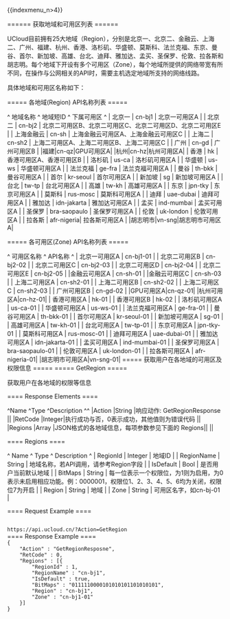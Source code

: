 {{indexmenu_n>4}}

====== 获取地域和可用区列表 ======

UCloud目前拥有25大地域（Region），分别是北京一、北京二、金融云、上海二、广州、福建、杭州、香港、洛杉矶、华盛顿、莫斯科、法兰克福、东京、曼谷、首尔、新加坡、高雄、台北、迪拜、雅加达、孟买、圣保罗、伦敦、拉各斯和胡志明。每个地域下开设有多个可用区（Zone），每个地域所提供的网络带宽有所不同，在操作与公网相关的API时，需要主机选定地域所支持的网络线路。

具体地域和可用区名称如下：

===== 各地域(Region) API名称列表 =====

^ 地域名称   ^ 地域短ID         ^ 下属可用区                            ^
| 北京一    | cn-bj1        | 北京一可用区A                          |
| 北京二    | cn-bj2        | 北京二可用区B、北京二可用区C、北京二可用区D、北京二可用区E  |
| 上海金融云  | cn-sh         | 上海金融云可用区A、上海金融云可用区C                       |
| 上海二    | cn-sh2        | 上海二可用区A、上海二可用区B、上海二可用区C          |
| 广州     | cn-gd         | 广州可用区B                           |
|福建|cn-qz|GPU可用区A|
|杭州|cn-hz|杭州可用区A|
| 香港     | hk            | 香港可用区A、香港可用区B                    |
| 洛杉矶    | us-ca         | 洛杉矶可用区A                          |
| 华盛顿    | us-ws         | 华盛顿可用区A                          |
| 法兰克福   | ge-fra        | 法兰克福可用区A                         |
| 曼谷     | th-bkk        | 曼谷可用区A                           |
| 首尔     | kr-seoul      | 首尔可用区A                           |
| 新加坡    | sg            | 新加坡可用区A                          |
| 台北     | tw-tp         | 台北可用区A                           |
| 高雄     | tw-kh         | 高雄可用区A                           |
| 东京     | jpn-tky       | 东京可用区A                           |
| 莫斯科    | rus-mosc      | 莫斯科可用区A                          |
| 迪拜     | uae-dubai     | 迪拜可用区A                           |
| 雅加达    | idn-jakarta   | 雅加达可用区A                          |
| 孟买     | ind-mumbai    | 孟买可用区A                           |
| 圣保罗    | bra-saopaulo  | 圣保罗可用区A                          |
| 伦敦     | uk-london     | 伦敦可用区A                           |
| 拉各斯 | afr-nigeria| 拉各斯可用区A |
|胡志明市|vn-sng|胡志明市可用区A|



===== 各可用区(Zone) API名称列表 =====

^ 可用区名称     ^ API名称            ^
| 北京一可用区A   | cn-bj1-01        |
| 北京二可用区B   | cn-bj2-02        |
| 北京二可用区C   | cn-bj2-03        |
| 北京二可用区D   | cn-bj2-04        |
| 北京二可用区E   | cn-bj2-05        |
|金融云可用区A   | cn-sh-01         |
|金融云可用区C  | cn-sh-03         |
| 上海二可用区A   | cn-sh2-01        |
| 上海二可用区B   | cn-sh2-02        |
| 上海二可用区C   | cn-sh2-03        |
| 广州可用区B    | cn-gd-02         |
|GPU可用区A|cn-qz-01|
|杭州可用区A|cn-hz-01|
| 香港可用区A    | hk-01            |
| 香港可用区B    | hk-02            |
| 洛杉矶可用区A   | us-ca-01         |
| 华盛顿可用区A   | us-ws-01         |
| 法兰克福可用区A  | ge-fra-01        |
| 曼谷可用区A    | th-bkk-01        |
| 首尔可用区A    | kr-seoul-01      |
| 新加坡可用区A   | sg-01            |
| 高雄可用区A    | tw-kh-01         |
| 台北可用区A    | tw-tp-01         |
| 东京可用区A    | jpn-tky-01       |
| 莫斯科可用区A   | rus-mosc-01      |
| 迪拜可用区A    | uae-dubai-01     |
| 雅加达可用区A   | idn-jakarta-01   |
| 孟买可用区A    | ind-mumbai-01    |
| 圣保罗可用区A   | bra-saopaulo-01  |
| 伦敦可用区A    | uk-london-01     |
| 拉各斯可用区A | afr-nigeria-01|
|胡志明市可用区A|vn-sng-01|
===== 获取用户在各地域的可用区及权限信息 =====
===== GetRegion =====

获取用户在各地域的权限等信息

==== Response Elements ====



^Name        ^Type   ^Description                       ^^
|Action      |String |响应动作: GetRegionResponse      ||
|RetCode     |Integer|执行成功与否，0表示成功，其他值则为错误代码            ||
|Regions    |Array  |JSON格式的各地域信息，每项参数参见下面的 Regions||
                           ||

==== Regions ==== 

^ Name        ^ Type     ^ Description                                                         ^
| RegionId    | Integer  | 地域ID                                                                |
| RegionName  | String   | 地域名称，若API调用，请参考Region字段                                             |
| IsDefault   | Bool     | 是否用户当前默认地域                                                          |
| BitMaps     | String   | 每一位表示一个权限位，为1则为启用，为0表示未启用相应功能。例：0000001，权限位1、2、3、4、5、6均为关闭，权限位7为开启  |
| Region      | String   | 地域                                                                  |
| Zone        | String   | 可用区名字，如cn-bj-01                                                     |

==== Request Example ====

<code>
https://api.ucloud.cn/?Action=GetRegion
</code>
==== Response Example ====
 

<code>
{
    "Action" : "GetRegionResposne",
    "RetCode" : 0,
    "Regions" : [{
        "RegionId" : 1,
        "RegionName" : "cn-bj1",
        "IsDefault" : true,
        "BitMaps" : "0111110000101010101101010101",
        "Region" : "cn-bj1",
        "Zone" : "cn-bj1-01"
    }]
}
</code>
